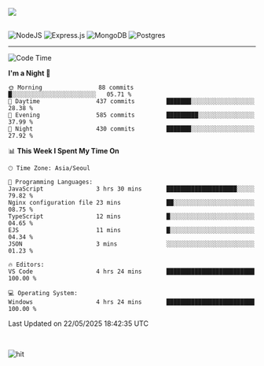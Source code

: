 ![](https://github-readme-stats.vercel.app/api?username=hqnseung&theme=dark&show_icons=true&hide_border=false&include_all_commits=false&count_private=true) <br/><br/>

![NodeJS](https://img.shields.io/badge/node.js-6DA55F?style=for-the-badge&logo=node.js&logoColor=white) 
![Express.js](https://img.shields.io/badge/express.js-%23404d59.svg?style=for-the-badge&logo=express&logoColor=%2361DAFB) ![MongoDB](https://img.shields.io/badge/MongoDB-%234ea94b.svg?style=for-the-badge&logo=mongodb&logoColor=white) ![Postgres](https://img.shields.io/badge/postgres-%23316192.svg?style=for-the-badge&logo=postgresql&logoColor=white)

---


<!--START_SECTION:waka-->
![Code Time](http://img.shields.io/badge/Code%20Time-369%20hrs%2021%20mins-blue)

**I'm a Night 🦉** 

```text
🌞 Morning                88 commits          █░░░░░░░░░░░░░░░░░░░░░░░░   05.71 % 
🌆 Daytime                437 commits         ███████░░░░░░░░░░░░░░░░░░   28.38 % 
🌃 Evening                585 commits         █████████░░░░░░░░░░░░░░░░   37.99 % 
🌙 Night                  430 commits         ███████░░░░░░░░░░░░░░░░░░   27.92 % 
```


📊 **This Week I Spent My Time On** 

```text
🕑︎ Time Zone: Asia/Seoul

💬 Programming Languages: 
JavaScript               3 hrs 30 mins       ████████████████████░░░░░   79.82 % 
Nginx configuration file 23 mins             ██░░░░░░░░░░░░░░░░░░░░░░░   08.75 % 
TypeScript               12 mins             █░░░░░░░░░░░░░░░░░░░░░░░░   04.65 % 
EJS                      11 mins             █░░░░░░░░░░░░░░░░░░░░░░░░   04.34 % 
JSON                     3 mins              ░░░░░░░░░░░░░░░░░░░░░░░░░   01.23 % 

🔥 Editors: 
VS Code                  4 hrs 24 mins       █████████████████████████   100.00 % 

💻 Operating System: 
Windows                  4 hrs 24 mins       █████████████████████████   100.00 % 
```


 Last Updated on 22/05/2025 18:42:35 UTC
<!--END_SECTION:waka-->

<br>

![hit](https://myhits.vercel.app/api/hit/https%3A%2F%2Fgithub.com%2Fhqnseung?color=green&label=hit&size=small)
